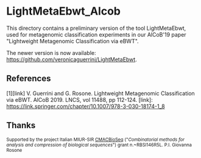# LightMetaEbwt_Alcob 

This directory contains a preliminary version of the tool LightMetaEbwt, used for metagenomic classification experiments in our AlCoB'19 paper "Lightweight Metagenomic Classification via eBWT". 

The newer version is now available: https://github.com/veronicaguerrini/LightMetaEbwt.

## References

[1][link] V. Guerrini and G. Rosone. Lightweight Metagenomic Classification via eBWT. AlCoB 2019. LNCS, vol 11488, pp 112-124.
[link]: https://link.springer.com/chapter/10.1007/978-3-030-18174-1_8

## Thanks

<small> Supported by the project Italian MIUR-SIR [CMACBioSeq][240fb5f5] ("_Combinatorial methods for analysis and compression of biological sequences_") grant n.~RBSI146R5L. P.I. Giovanna Rosone</small>

[240fb5f5]: http://pages.di.unipi.it/rosone/CMACBioSeq.html
